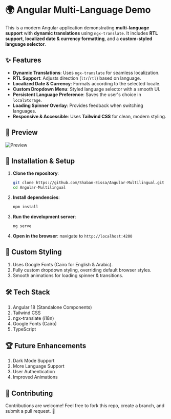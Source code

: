 # 🌍 Angular Multi-Language Demo

This is a modern Angular application demonstrating **multi-language support** with **dynamic translations** using `ngx-translate`. It includes **RTL support**, **localized date & currency formatting**, and a **custom-styled language selector**.

## ✨ Features

- **Dynamic Translations**: Uses `ngx-translate` for seamless localization.
- **RTL Support**: Adjusts direction (`ltr`/`rtl`) based on language.
- **Localized Date & Currency**: Formats according to the selected locale.
- **Custom Dropdown Menu**: Styled language selector with a smooth UI.
- **Persistent Language Preference**: Saves the user's choice in `localStorage`.
- **Loading Spinner Overlay**: Provides feedback when switching languages.
- **Responsive & Accessible**: Uses **Tailwind CSS** for clean, modern styling.

## 📸 Preview

![Preview](./screenshot.png) <!-- Add a screenshot of your app -->

## 🚀 Installation & Setup

1. **Clone the repository**:
   ```bash
   git clone https://github.com/Shaban-Eissa/Angular-Multilingual.git
   cd Angular-Multilingual
   ```

2. **Install dependencies**:
   ```bash
   npm install
   ```

3. **Run the development server**:
   ```bash
   ng serve
   ```

4. **Open in the browser**:
   navigate to ```http://localhost:4200```


## 🎨 Custom Styling
1. Uses Google Fonts (Cairo for English & Arabic).
2. Fully custom dropdown styling, overriding default browser styles.
3. Smooth animations for loading spinner & transitions.

## 🛠 Tech Stack
1. Angular 18 (Standalone Components)
2. Tailwind CSS
3. ngx-translate (i18n)
4. Google Fonts (Cairo)
5. TypeScript

## 🏆 Future Enhancements
1. Dark Mode Support
2. More Language Support
3. User Authentication
4. Improved Animations

## 🤝 Contributing
Contributions are welcome! Feel free to fork this repo, create a branch, and submit a pull request. 🚀
